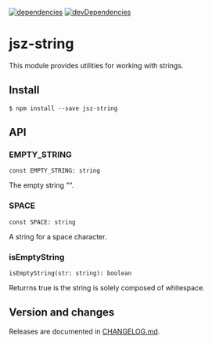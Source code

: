 [![dependencies][dependencies-img]][dependencies-url]
[![devDependencies][devDependencies-img]][devDependencies-url]

# jsz-string

This module provides utilities for working with strings.

## Install
```
$ npm install --save jsz-string
```

## API

### EMPTY_STRING
```
const EMPTY_STRING: string
```
The empty string "".

### SPACE
```
const SPACE: string
```
A string for a space character.

### isEmptyString
```
isEmptyString(str: string): boolean
```
Returrns true is the string is solely composed of whitespace.

## Version and changes
Releases are documented in [CHANGELOG.md](CHANGELOG.md).

[dependencies-img]: https://david-dm.org/vivai/jsz-string.svg
[dependencies-url]: https://david-dm.org/vivai/jsz-string
[devDependencies-img]: https://david-dm.org/vivai/jsz-string/dev-status.svg
[devDependencies-url]: https://david-dm.org/vivai/jsz-string?type=dev
